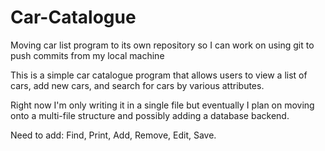 # Car-Catalogue
Moving car list program to its own repository so I can work on using git to push commits from my local machine


This is a simple car catalogue program that allows users to view a list of cars, add new cars, and search for cars by various attributes.

Right now I'm only writing it in a single file but eventually I plan on moving onto a multi-file structure and possibly adding a database backend.

Need to add:
  Find,  Print,  Add,  Remove,  Edit,  Save.
